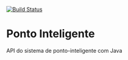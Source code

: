 [![Build Status](https://travis-ci.org/gsmb/ponto-inteligente-api.svg?branch=master)](https://travis-ci.org/gsmb/ponto-inteligente-api)
# Ponto Inteligente
API do sistema de ponto-inteligente com Java
